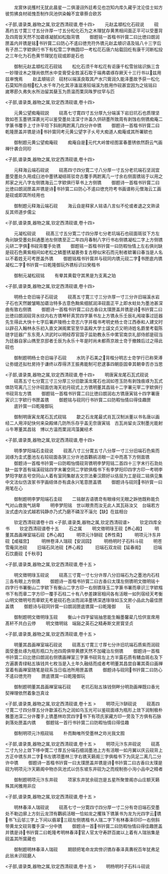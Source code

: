 <!-- { "loadSidebar": true } -->
　　龙賔休说雘村无犹此晨星一二俱漫诩外廷希见也岂知内库久藏乎沈沦佳士如方彼剪拂良材祗愧吾制作凤池供染翰不宜章蔡合欧苏

<子部,谱录类,器物之属,钦定西清砚谱,卷十四>
　　元赵孟頫松化石砚说
　　砚髙约五寸寛三寸五分许厚一寸五分松化石为之木理犹存黄黒相间面正平可以受墨背及四周皆天然不加砻琢凝腻如松脂背镌
　　御题铭一首楷书钤寳二曰比徳曰朗润匣盖内并镌是铭书钤寳二曰防心不逺曰徳充符外镌元赵孟頫识语及铭八十三字后有子昂二字欵俱行书下有松雪二字椭圆印一考松花石唐六帖载回纥有康干河断松投之三年化为石色黄节理犹在砚或即是石也

　　御制元赵孟頫松花石砚铭
　　松化石须千年松花有讵康千松雪翁铭识旃三含一妙理诠木之理尚依然水中变膏受全胜溪石取于端弗砻琢存厥天十三行书以兹用兹审愧焉
　　赵孟頫铭识　砚材以端溪良取其产水穴膏润久能泽墨故予获一松化石莫知所自相松入水千年乃化其渟滀滋液较端溪为胜用作砚甚宜因为之铭铭曰　嵗寒莭久弗失水所泊留其蘖玉为质温而栗凤咮罗纹罕与匹

<子部,谱录类,器物之属,钦定西清砚谱,卷十四>

　　元黄公望痴庵砚説
　　砚髙七寸寛四寸五分厚九分端溪下岩旧坑石也质理坚致如苍玉墨锈深裹光可以鉴受墨处洼深寸许盖久供研墨所致周有剥蚀右侧镌痴庵二字篆书覆手上寸许平坦下斜削两跗离几四分许中镌
　　御题诗一首楷书钤寳二曰乾隆匣盖并镌是诗书钤寳同考元黄公望字子乆号大痴道人痴庵或其所署欵也

　　御制题元黄公望痴庵砚
　　痴庵自是元代大岭曽经图富春墨锈依然蔚云气画禅什袭合同珍

<子部,谱录类,器物之属,钦定西清砚谱,卷十四>

　　元释海云端石砚说
　　砚髙四寸四分寛二寸八分厚一寸五分老坑端石坚润宜墨受墨处久用成臼池中墨锈凝结斑驳竒古覆手两跗离几一寸余右侧面镌铭于以用之邦家之光八字左侧镌海云二字欵俱行草书上方侧镌
　　御题诗一首楷书钤寳二曰比徳曰朗润匣盖并镌是诗书钤寳二曰防心不逺曰徳充符考书画谱称元僧海云工画是砚或即其所经用也

　　御制题元释海云端石砚
　　海云自是释家人铭语八言似不伦或者退之文熟读反其师道步儒尘

<子部,谱录类,器物之属,钦定西清砚谱,卷十四>

　　元凝松砚说
　　砚髙三寸五分寛二寸四分厚七分老坑端石也砚面斑驳下方左角刓缺受墨处斜通墨池左侧镌至正二年四月春制八字行书右侧镌凝松二字上方侧镌元研二字俱书砚背覆手处镌
　　御题铭一首楷书钤寳一曰防暇怡情上左右俱刓缺是砚石色黄紫相间如老松之鳞墨锈凝裹弥复古穆似宋石而元制者欵署曰春当是人名以不着姓无可考匣盖外镌
　　御题铭楷书钤寳并与砚同内镌元砚二字书匣底内镌凝松二字书钤寳一曰乾隆御玩外镌标识曰癸楷书

　　御制元凝松砚铭
　　有晕其黄载守其黑是为支离之珀

<子部,谱录类,器物之属,钦定西清砚谱,卷十四>

　　明杨士竒旧端子石砚说
　　砚髙五寸寛三寸三分许厚一寸三分许旧端溪水岩子石也天然皴皱略加砻治特多古意色黝紫细腻润泽砚面正平上即水蛀处为墨池甚深曲有致右侧镌
　　御题诗一首楷书钤寳二曰古香曰太璞匣盖并镌是诗书钤寳二曰比徳曰朗润砚背水纹内右方镌琴轩真赏四字篆书左上方镌永乐壬辰礼闱竣事过廷器先生得此大快十七字后署庐陵杨士竒志六字并楷书考明史杨士竒江西泰和人建文时以辟召入翰林永乐初入直文渊阁累官至华盖殿大学士諡文贞又明诗姓名爵里考载陈琏字廷器广东东莞人洪武时以明经荐官国子监助教永乐中累官南京礼部侍郎是砚当为廷器自家山擕至京邸者壬辰为永乐十年是时尚未都燕京故士竒于撤棘后过之得此砚也

　　御制题明杨士竒旧端子石砚
　　水阬子石美之背楷分明志士竒学行已称荣溥让弥缝还拟杜房持于谦终以荐得济王振弗能制可悲逮事四朝臣固幸其朝幸否亦当思

<子部,谱录类,器物之属,钦定西清砚谱,卷十四>
　　明唐寅龙尾石瓦式砚说
　　砚髙五寸七分寛三寸三分厚三分旧歙溪龙尾石也润如苍玉防有剥蚀痕琢为瓦式体防穹离几三分许砚面仿海天初月砚式上方镌明董其昌铭十二字署元宰二字欵俱行书砚背左方镌
　　御题铭一首楷书钤寳二曰比徳曰朗润右方镌唐寅铭十四字署唐寅识三字欵行书匣盖镌
　　御题铭与砚同行书钤寳二曰防暇怡情曰得佳趣匣
　　底钤寳一曰乾隆御玩

　　御制明唐寅龙尾石瓦式砚铭
　　歙之石龙尾最式肖瓦汉制派董以书名唐以画经二人用淬妃快何来朶殿绨几防所乐存乎盖无奈唐寅铭　古瓦尚留炎汉制墨光能射斗牛寒董其昌铭　博以方温而栗润鸿藻翼经术

<子部,谱录类,器物之属,钦定西清砚谱,卷十四>

　　明季梦阳端石圭砚说
　　砚髙八寸三分寛五寸八分厚一寸三分旧端石色紫而润琢为圭式墨池左右较砚面各狭三分许池首鸜鹆活眼一正中而髙下方侧面镌
　　御题诗一首楷书钤寳一曰防暇怡情砚背镌明李梦阳铭二首四十三字末行石泐处缺一兹字首有端溪砚铭四字末署空同二字欵俱楷书下有李梦阳印四字方印一考明李梦阳字献吉号空同山人着有室同集献吉文宗法秦汉颇好以佶屈为工是砚二铭俱见集中文法似仿汲冡书字画结体亦有虞永兴笔意匣盖镌
　　御题诗与砚同书钤寳一曰用笔在心

　　御制题明李梦阳端石圭砚
　　二铭献吉语镌竒有眼缘何无眼之跅弛既称能负气对山救我气胡卑
　　明李梦阳铭　世以眼贵而汝无此人其瓦砾汝又　台端若方汝式虚内汝式越若钝静亦乃式乃磨不磷湼不淄允【缺】在兹相台

　　钦定西清砚谱卷十四
<子部,谱录类,器物之属,钦定西清砚谱>
　　钦定四库全书
　　钦定西清砚谱卷十五
　　石之属
　　明文徴明琭王砚【养心殿】
　　明董其昌画禅室端石砚【养心殿】
　　明项元汴缾砚【养性斋】
　　明项元汴东井砚【咸福宫】
　　明林卷泽人瑞砚【安润园】
　　明杨明时子石科斗砚
　　明苍雪庵凤池砚
　　旧端石凤池砚【养心殿】
　　旧端石双龙砚【延春阁】
　　旧端石饮鹿砚【千秋亭】

<子部,谱录类,器物之属,钦定西清砚谱,卷十五 >

　　明文徴明琭玉砚说
　　砚髙三寸寛一寸七分许厚八分旧端石为之墨池内石柱三各有眼上方侧镌
　　御题诗一首楷书钤寳二曰古香曰太璞左侧镌明文徴明铭十四字行书署衡山二字欵下有衡山二字方印一右侧镌琭玉二字篆书署而章识三字欵楷书下有而章二字方印一覆手石柱二十有八参差踈宻相间各有活眼一如列宿经天考衡山明文徴明号而章欵无考是砚石色淡而润泽墨锈深透琭琭如玉文房小品此为最佳匣盖镌
　　御题诗与砚同钤寳一曰朗润匣底镌寳一曰乾隆御
　　玩

　　御制题明文徴明琭玉砚
　　衡山十四字留铭抽思能生翰墨馨棐几恰供宣席用髙轩不共白云停
　　明文徴明铭　端谿之英石之精寿斯文房寳坚贞

<子部,谱录类,器物之属,钦定西清砚谱,卷十五 >

　　明董其昌画禅室端石砚说
　　砚髙五寸寛三寸厚七分许旧坑端石质紫而润砚面受墨处琢为瓶形瓶口为池四周俱带黄膘天然不加礲治左侧镌
　　御题诗一首楷书钤寳二曰比徳曰朗润右侧镌画禅室三字篆书砚背左上方半露石质有鳝血斑右及下方遍裹青绿粘五铢钱共七枚当是入土年久融结而成者考明董其昌尝自署其斋曰画禅室着有画禅室随笔是砚系当日临池所用匣盖镌
　　御题诗与砚同书钤寳二曰防心不逺曰徳充符
　　匣底镌寳一曰乾隆御玩

　　御制题明董其昌画禅室端石砚
　　老坑石贴五铢钱侧畔分明泐画禅既曰香光契禅理依然着象岂真诠

<子部,谱录类,器物之属,钦定西清砚谱,卷十五 >
　　明项元汴缾砚说
　　砚髙四寸寛二寸四分厚五分许歙溪石为之润如乌玉光可以鉴砚面琢为瓶形上敛下润制极朴雅墨池深二分许覆手上镌墨林珎赏四字书下有项氏家藏方印一旁及下方俱有石脉剥落处匣盖内镌
　　御题铭一首行书钤寳二曰防暇怡情曰得佳趣

　　御制明项元汴瓶砚铭
　　朴而黝唯所受墨林之珎光我文囿

<子部,谱录类,器物之属,钦定西清砚谱,卷十五 >
　　明项元汴东井砚说
　　砚髙二寸九分上敛下哆中寛二寸厚五分端石细润墨池上方有活眼一如月翼以庆云砚背上方正中镌东井二字书左镌项墨林三字右镌天籁阁三字俱楷书下为凤足二离几二分许中镌
　　御题诗一首楷书钤寳一曰太璞匣盖并镌是诗书钤寳二曰古香曰太璞是砚为明项元汴天籁阁中物亦凤池式以仿东坡东井砚为之而规制弥小洵小品中之精者

　　御制题明项元汴东井砚
　　项家东井犹余砚岂是五星所聚曽阁亦山庄额天籁殊其闲雅用非应

<子部,谱录类,器物之属,钦定西清砚谱,卷十五 >

　　明林春泽人瑞砚说
　　砚髙七寸一分寛四寸四分厚一寸二分有竒旧端石受墨处不勒边廓上方刻云龙顶有鸜鹆活眼一恰如龙之攫珠下镌篆书为龙为光四字云镌书飞云邬三字上下间以翡翠三砚左侧镌楷书人瑞二字下有林春泽印印一右侧斜带黄龙文砚背覆手深一分中镌
　　御题诗一首书钤寳二曰防暇怡情曰得佳趣匣盖并镌是诗书钤寳二曰乾隆考明林春泽官人官太守寿跻百嵗以上着有人瑞翁集是砚盖其所寳藏也

　　御制题明林春泽人瑞砚
　　期颐把笔命龙宾傍识镌存春泽真夀祝百年犹弗足此翁未识砚磨人

<子部,谱录类,器物之属,钦定西清砚谱,卷十五 >
　　明杨明时子石科斗砚说
